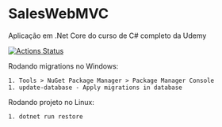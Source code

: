 # SalesWebMVC
Aplicação em .Net Core do curso de C# completo da Udemy

[![Actions Status](https://github.com/bergpb/SalesWebMVC/workflows/dotnet-core-2.1/badge.svg)](https://github.com/bergpb/SalesWebMVC/actions)

Rodando migrations no Windows:

    1. Tools > NuGet Package Manager > Package Manager Console  
    1. update-database - Apply migrations in database


Rodando projeto no Linux:

    1. dotnet run restore
